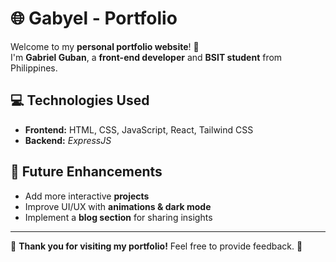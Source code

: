 # 🌐 Gabyel - Portfolio  

Welcome to my **personal portfolio website**! 🚀  
I'm **Gabriel Guban**, a **front-end developer** and **BSIT student** from Philippines.  

## 💻 Technologies Used  
- **Frontend:** HTML, CSS, JavaScript, React, Tailwind CSS  
- **Backend:** *ExpressJS*  

## 🚀 Future Enhancements  
- Add more interactive **projects**  
- Improve UI/UX with **animations & dark mode**  
- Implement a **blog section** for sharing insights  

---

🌟 **Thank you for visiting my portfolio!** Feel free to provide feedback. 🚀  


